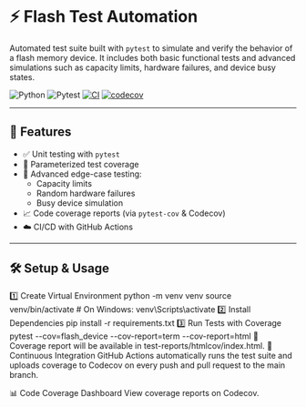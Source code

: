 # ⚡ Flash Test Automation

Automated test suite built with `pytest` to simulate and verify the behavior of a flash memory device. It includes both basic functional tests and advanced simulations such as capacity limits, hardware failures, and device busy states.

![Python](https://img.shields.io/badge/Python-3.12-blue.svg)
![Pytest](https://img.shields.io/badge/Tested_with-Pytest-green.svg)
[![CI](https://github.com/Chiranth0722/flash-test-automation/actions/workflows/python-tests.yml/badge.svg)](https://github.com/Chiranth0722/flash-test-automation/actions)
[![codecov](https://codecov.io/gh/Chiranth0722/flash-test-automation/branch/main/graph/badge.svg)](https://codecov.io/gh/Chiranth0722/flash-test-automation)

---

## 🚀 Features

- ✅ Unit testing with `pytest`
- 🔁 Parameterized test coverage
- 🧪 Advanced edge-case testing:
  - Capacity limits
  - Random hardware failures
  - Busy device simulation
- 📈 Code coverage reports (via `pytest-cov` & Codecov)
- ☁️ CI/CD with GitHub Actions

---

## 🛠️ Setup & Usage

1️⃣ Create Virtual Environment
python -m venv venv
source venv/bin/activate  # On Windows: venv\Scripts\activate
2️⃣ Install Dependencies
pip install -r requirements.txt
3️⃣ Run Tests with Coverage
pytest --cov=flash_device --cov-report=term --cov-report=html
📝 Coverage report will be available in test-reports/htmlcov/index.html.
🔄 Continuous Integration
GitHub Actions automatically runs the test suite and uploads coverage to Codecov on every push and pull request to the main branch.

📊 Code Coverage Dashboard
View coverage reports on Codecov.
